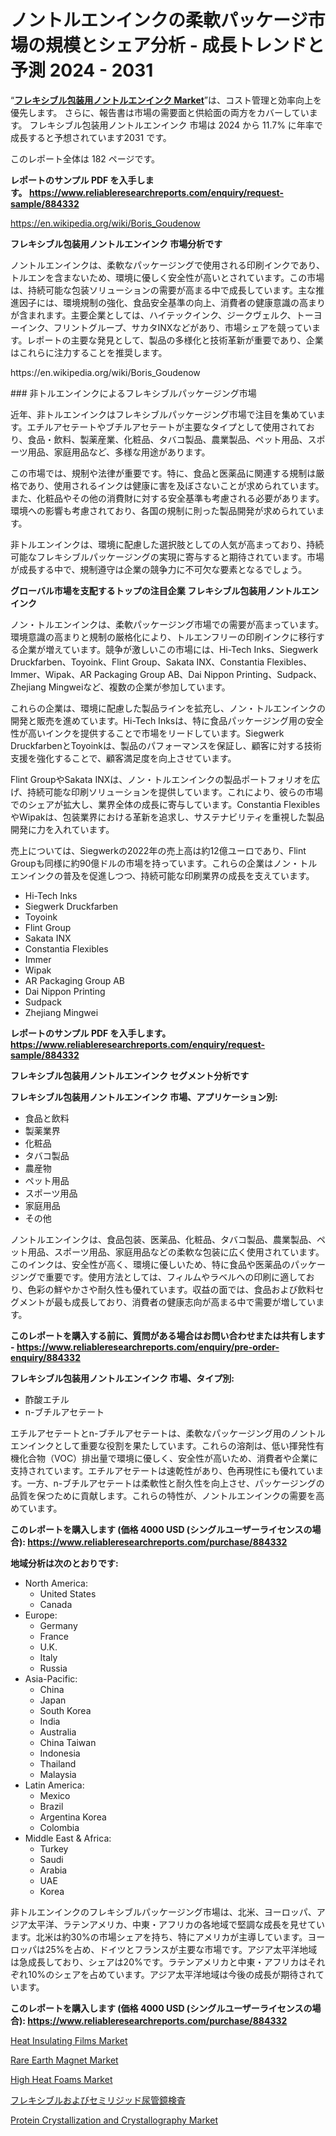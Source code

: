 <p><h1>ノントルエンインクの柔軟パッケージ市場の規模とシェア分析 - 成長トレンドと予測 2024 - 2031</h1></p><p>&ldquo;<strong><a href="https://www.reliableresearchreports.com/non-toluene-ink-for-flexible-packaging-r884332">フレキシブル包装用ノントルエンインク Market</a></strong>&rdquo;は、コスト管理と効率向上を優先します。 さらに、報告書は市場の需要面と供給面の両方をカバーしています。 フレキシブル包装用ノントルエンインク 市場は 2024 から 11.7% に年率で成長すると予想されています2031 です。</p>
<p>このレポート全体は 182 ページです。</p>
<p><strong>レポートのサンプル PDF を入手します。&nbsp;<a href="https://www.reliableresearchreports.com/enquiry/request-sample/884332">https://www.reliableresearchreports.com/enquiry/request-sample/884332</a></strong></p>
<p><a href="https://en.wikipedia.org/wiki/Boris_Goudenow">https://en.wikipedia.org/wiki/Boris_Goudenow</a></p>
<p><strong>フレキシブル包装用ノントルエンインク 市場分析です</strong></p>
<p><p>ノントルエンインクは、柔軟なパッケージングで使用される印刷インクであり、トルエンを含まないため、環境に優しく安全性が高いとされています。この市場は、持続可能な包装ソリューションの需要が高まる中で成長しています。主な推進因子には、環境規制の強化、食品安全基準の向上、消費者の健康意識の高まりが含まれます。主要企業としては、ハイテックインク、ジークヴェルク、トーヨーインク、フリントグループ、サカタINXなどがあり、市場シェアを競っています。レポートの主要な発見として、製品の多様化と技術革新が重要であり、企業はこれらに注力することを推奨します。</p></p>
<p>https://en.wikipedia.org/wiki/Boris_Goudenow</p>
<p><p>### 非トルエンインクによるフレキシブルパッケージング市場</p><p>近年、非トルエンインクはフレキシブルパッケージング市場で注目を集めています。エチルアセテートやブチルアセテートが主要なタイプとして使用されており、食品・飲料、製薬産業、化粧品、タバコ製品、農業製品、ペット用品、スポーツ用品、家庭用品など、多様な用途があります。</p><p>この市場では、規制や法律が重要です。特に、食品と医薬品に関連する規制は厳格であり、使用されるインクは健康に害を及ぼさないことが求められています。また、化粧品やその他の消費財に対する安全基準も考慮される必要があります。環境への影響も考慮されており、各国の規制に則った製品開発が求められています。</p><p>非トルエンインクは、環境に配慮した選択肢としての人気が高まっており、持続可能なフレキシブルパッケージングの実現に寄与すると期待されています。市場が成長する中で、規制遵守は企業の競争力に不可欠な要素となるでしょう。</p></p>
<p><strong>グローバル市場を支配するトップの注目企業 フレキシブル包装用ノントルエンインク</strong></p>
<p><p>ノン・トルエンインクは、柔軟パッケージング市場での需要が高まっています。環境意識の高まりと規制の厳格化により、トルエンフリーの印刷インクに移行する企業が増えています。競争が激しいこの市場には、Hi-Tech Inks、Siegwerk Druckfarben、Toyoink、Flint Group、Sakata INX、Constantia Flexibles、Immer、Wipak、AR Packaging Group AB、Dai Nippon Printing、Sudpack、Zhejiang Mingweiなど、複数の企業が参加しています。</p><p>これらの企業は、環境に配慮した製品ラインを拡充し、ノン・トルエンインクの開発と販売を進めています。Hi-Tech Inksは、特に食品パッケージング用の安全性が高いインクを提供することで市場をリードしています。Siegwerk DruckfarbenとToyoinkは、製品のパフォーマンスを保証し、顧客に対する技術支援を強化することで、顧客満足度を向上させています。</p><p>Flint GroupやSakata INXは、ノン・トルエンインクの製品ポートフォリオを広げ、持続可能な印刷ソリューションを提供しています。これにより、彼らの市場でのシェアが拡大し、業界全体の成長に寄与しています。Constantia FlexiblesやWipakは、包装業界における革新を追求し、サステナビリティを重視した製品開発に力を入れています。</p><p>売上については、Siegwerkの2022年の売上高は約12億ユーロであり、Flint Groupも同様に約90億ドルの市場を持っています。これらの企業はノン・トルエンインクの普及を促進しつつ、持続可能な印刷業界の成長を支えています。</p></p>
<p><ul><li>Hi-Tech Inks</li><li>Siegwerk Druckfarben</li><li>Toyoink</li><li>Flint Group</li><li>Sakata INX</li><li>Constantia Flexibles</li><li>Immer</li><li>Wipak</li><li>AR Packaging Group AB</li><li>Dai Nippon Printing</li><li>Sudpack</li><li>Zhejiang Mingwei</li></ul></p>
<p><strong>レポートのサンプル PDF を入手します。 <a href="https://www.reliableresearchreports.com/enquiry/request-sample/884332">https://www.reliableresearchreports.com/enquiry/request-sample/884332</a></strong></p>
<p><strong>フレキシブル包装用ノントルエンインク セグメント分析です</strong></p>
<p><strong>フレキシブル包装用ノントルエンインク 市場、アプリケーション別:</strong></p>
<p><ul><li>食品と飲料</li><li>製薬業界</li><li>化粧品</li><li>タバコ製品</li><li>農産物</li><li>ペット用品</li><li>スポーツ用品</li><li>家庭用品</li><li>その他</li></ul></p>
<p><p>ノントルエンインクは、食品包装、医薬品、化粧品、タバコ製品、農業製品、ペット用品、スポーツ用品、家庭用品などの柔軟な包装に広く使用されています。このインクは、安全性が高く、環境に優しいため、特に食品や医薬品のパッケージングで重要です。使用方法としては、フィルムやラベルへの印刷に適しており、色彩の鮮やかさや耐久性も優れています。収益の面では、食品および飲料セグメントが最も成長しており、消費者の健康志向が高まる中で需要が増しています。</p></p>
<p><strong>このレポートを購入する前に、質問がある場合はお問い合わせまたは共有します - <a href="https://www.reliableresearchreports.com/enquiry/pre-order-enquiry/884332">https://www.reliableresearchreports.com/enquiry/pre-order-enquiry/884332</a></strong></p>
<p><strong>フレキシブル包装用ノントルエンインク 市場、タイプ別:</strong></p>
<p><ul><li>酢酸エチル</li><li>n-ブチルアセテート</li></ul></p>
<p><p>エチルアセテートとn-ブチルアセテートは、柔軟なパッケージング用のノントルエンインクとして重要な役割を果たしています。これらの溶剤は、低い揮発性有機化合物（VOC）排出量で環境に優しく、安全性が高いため、消費者や企業に支持されています。エチルアセテートは速乾性があり、色再現性にも優れています。一方、n-ブチルアセテートは柔軟性と耐久性を向上させ、パッケージングの品質を保つために貢献します。これらの特性が、ノントルエンインクの需要を高めています。</p></p>
<p><strong>このレポートを購入します (価格 4000 USD (シングルユーザーライセンスの場合): <a href="https://www.reliableresearchreports.com/purchase/884332">https://www.reliableresearchreports.com/purchase/884332</a></strong></p>
<p><strong>地域分析は次のとおりです:</strong></p>
<p><ul>
    <li>
        North America:
        <ul>
            <li>United States</li>
            <li>Canada</li>
        </ul>
    </li>
    <li>
        Europe:
        <ul>
            <li>Germany</li>
            <li>France</li>
            <li>U.K.</li>
            <li>Italy</li>
            <li>Russia</li>
        </ul>
    </li>
    <li>
        Asia-Pacific:
        <ul>
            <li>China</li>
            <li>Japan</li>
            <li>South Korea</li>
            <li>India</li>
            <li>Australia</li>
            <li>China Taiwan</li>
            <li>Indonesia</li>
            <li>Thailand</li>
            <li>Malaysia</li>
        </ul>
    </li>
    <li>
        Latin America:
        <ul>
            <li>Mexico</li>
            <li>Brazil</li>
            <li>Argentina Korea</li>
            <li>Colombia</li>
        </ul>
    </li>
    <li>
        Middle East & Africa:
        <ul>
            <li>Turkey</li>
            <li>Saudi</li>
            <li>Arabia</li>
            <li>UAE</li>
            <li>Korea</li>
        </ul>
    </li>
    </ul></p>
<p><p>非トルエンインクのフレキシブルパッケージング市場は、北米、ヨーロッパ、アジア太平洋、ラテンアメリカ、中東・アフリカの各地域で堅調な成長を見せています。北米は約30%の市場シェアを持ち、特にアメリカが主導しています。ヨーロッパは25%を占め、ドイツとフランスが主要な市場です。アジア太平洋地域は急成長しており、シェアは20%です。ラテンアメリカと中東・アフリカはそれぞれ10%のシェアを占めています。アジア太平洋地域は今後の成長が期待されています。</p></p>
<p><strong>このレポートを購入します (価格 4000 USD (シングルユーザーライセンスの場合): <a href="https://www.reliableresearchreports.com/purchase/884332">https://www.reliableresearchreports.com/purchase/884332</a></strong></p>
<p><p><a href="https://issuu.com/reportprime-2/docs/heat-insulating-films-market-size-2_6c854975cbad1a">Heat Insulating Films Market</a></p><p><a href="https://www.linkedin.com/pulse/emerging-rare-earth-magnet-market-opportunities-analysis-pcdke?trackingId=Uyw%2BTzNKR5ukwybwb0sVMg%3D%3D">Rare Earth Magnet Market</a></p><p><a href="https://issuu.com/reportprime-2/docs/high-heat-foams-market-size-2030.pp_2e194ccb031787">High Heat Foams Market</a></p><p><a href="https://github.com/mohamedbakry57/Market-Research-Report-List-6/blob/main/248232287477.md">フレキシブルおよびセミリジッド尿管鏡検査</a></p><p><a href="https://www.linkedin.com/pulse/market-trends-global-protein-crystallization-crystallography-pjr5e?trackingId=AyqhfEDBR76upiFNM0Kiag%3D%3D">Protein Crystallization and Crystallography Market</a></p></p>